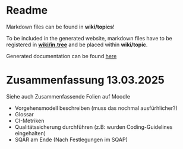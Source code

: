 # Readme

Markdown files can be found in **wiki/topics**!

To be included in the generated website, markdown files have to be registered in
[**wiki/in.tree**](wiki/in.tree) and be placed within **wiki/topic**.

Generated documentation can be found [here](https://definitelynotsimon13.github.io/wiki)

# Zusammenfassung 13.03.2025
Siehe auch Zusammenfassende Folien auf Moodle

- Vorgehensmodell beschreiben (muss das nochmal ausfürhlicher?)
-  Glossar
-  CI-Metriken
-  Qualitätssicherung durchführen (z.B: wurden Coding-Guidelines eingehalten)
-  SQAR am Ende (Nach Festlegungen im SQAP)
